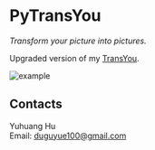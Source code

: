 # PyTransYou

_Transform your picture into pictures._

Upgraded version of my [TransYou](https://github.com/duguyue100/transyou).


![example](./res/cmydoll-out.png)

## Contacts

Yuhuang Hu  
Email: duguyue100@gmail.com
